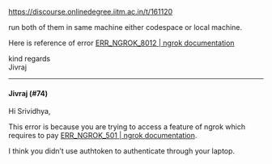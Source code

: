 https://discourse.onlinedegree.iitm.ac.in/t/161120

run both of them in same machine either codespace or local machine.</p>
<p>Here is reference of error <a href="https://ngrok.com/docs/errors/err_ngrok_8012/" rel="noopener nofollow ugc">ERR_NGROK_8012 | ngrok documentation</a></p>
<p>kind regards<br/>
Jivraj</p><hr>

<h4>Jivraj (#74)</h4>
<p>Hi Srividhya,</p>
<p>This error is because you are trying to access a feature of ngrok which requires to pay <a href="https://ngrok.com/docs/errors/err_ngrok_501/#:~:text=Only%20Personal%2C%20Pro%2C%20Enterprise%2C%20or%20Pay-as-you-go%20accounts%20can,resolving%20this%20error%2C%20please%20reach%20out%20to%20support%40ngrok.com" rel="noopener nofollow ugc">ERR_NGROK_501 | ngrok documentation</a>.</p>
<p>I think you didn’t use authtoken to authenticate through your laptop.